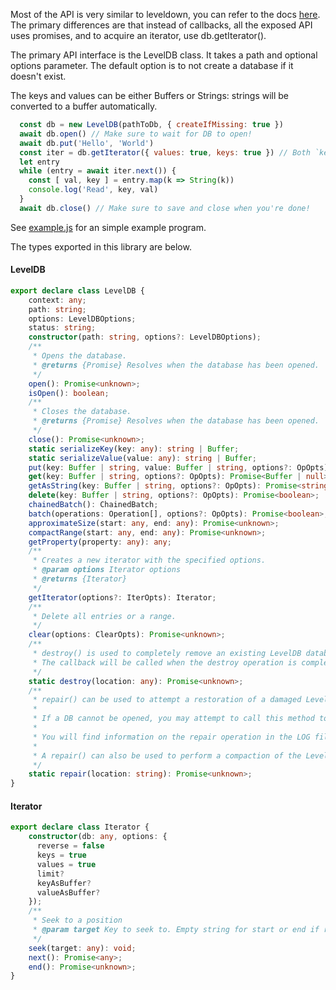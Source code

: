 Most of the API is very similar to leveldown, you can refer to the docs [here](https://github.com/Level/leveldown#db--leveldownlocation). The primary differences are that instead of callbacks, all the exposed API uses promises, and to acquire an iterator, use db.getIterator().

The primary API interface is the LevelDB class. It takes a path and optional options parameter. The default option is to not create a database if it doesn't exist.

The keys and values can be either Buffers or Strings: strings will be converted to a buffer automatically.

```js
  const db = new LevelDB(pathToDb, { createIfMissing: true })
  await db.open() // Make sure to wait for DB to open!
  await db.put('Hello', 'World')
  const iter = db.getIterator({ values: true, keys: true }) // Both `keys` and `values` default to true
  let entry
  while (entry = await iter.next()) {
    const [ val, key ] = entry.map(k => String(k))
    console.log('Read', key, val)
  }
  await db.close() // Make sure to save and close when you're done!  
```

See [example.js](./example.js) for an simple example program.

The types exported in this library are below.

#### LevelDB

```ts
export declare class LevelDB {
    context: any;
    path: string;
    options: LevelDBOptions;
    status: string;
    constructor(path: string, options?: LevelDBOptions);
    /**
     * Opens the database.
     * @returns {Promise} Resolves when the database has been opened.
     */
    open(): Promise<unknown>;
    isOpen(): boolean;
    /**
     * Closes the database.
     * @returns {Promise} Resolves when the database has been opened.
     */
    close(): Promise<unknown>;
    static serializeKey(key: any): string | Buffer;
    static serializeValue(value: any): string | Buffer;
    put(key: Buffer | string, value: Buffer | string, options?: OpOpts): Promise<boolean>;
    get(key: Buffer | string, options?: OpOpts): Promise<Buffer | null>;
    getAsString(key: Buffer | string, options?: OpOpts): Promise<string>;
    delete(key: Buffer | string, options?: OpOpts): Promise<boolean>;
    chainedBatch(): ChainedBatch;
    batch(operations: Operation[], options?: OpOpts): Promise<boolean>;
    approximateSize(start: any, end: any): Promise<unknown>;
    compactRange(start: any, end: any): Promise<unknown>;
    getProperty(property: any): any;
    /**
     * Creates a new iterator with the specified options.
     * @param options Iterator options
     * @returns {Iterator}
     */
    getIterator(options?: IterOpts): Iterator;
    /**
     * Delete all entries or a range.
     */
    clear(options: ClearOpts): Promise<unknown>;
    /**
     * destroy() is used to completely remove an existing LevelDB database directory. You can use this function in place of a full directory rm if you want to be sure to only remove LevelDB-related files. If the directory only contains LevelDB files, the directory itself will be removed as well. If there are additional, non-LevelDB files in the directory, those files, and the directory, will be left alone.
     * The callback will be called when the destroy operation is complete, with a possible error argument.
     */
    static destroy(location: any): Promise<unknown>;
    /**
     * repair() can be used to attempt a restoration of a damaged LevelDB store. From the LevelDB documentation:
     *
     * If a DB cannot be opened, you may attempt to call this method to resurrect as much of the contents of the database as possible. Some data may be lost, so be careful when calling this function on a database that contains important information.
     *
     * You will find information on the repair operation in the LOG file inside the store directory.
     *
     * A repair() can also be used to perform a compaction of the LevelDB log into table files.
     */
    static repair(location: string): Promise<unknown>;
}
```

#### Iterator

````ts
export declare class Iterator {
    constructor(db: any, options: {
      reverse = false
      keys = true
      values = true
      limit?
      keyAsBuffer?
      valueAsBuffer?
    });
    /**
     * Seek to a position
     * @param target Key to seek to. Empty string for start or end if reversed.
     */
    seek(target: any): void;
    next(): Promise<any>;
    end(): Promise<unknown>;
}
````
